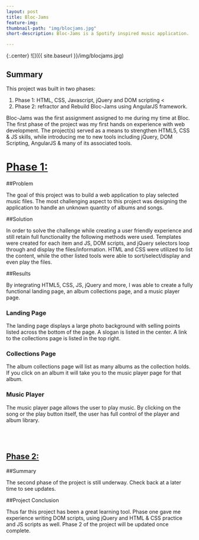 ```yaml
---
layout: post
title: Bloc-Jams
feature-img:
thumbnail-path: "img/blocjams.jpg"
short-description: Bloc-Jams is a Spotify inspired music application.

---
```

{:.center}
![]({{ site.baseurl }}/img/blocjams.jpg)

## Summary

This project was built in two phases:
<ol>
  <li>Phase 1: HTML, CSS, Javascript, jQuery and DOM scripting <
  <li>Phase 2: refractor and Rebuild Bloc-Jams using AngularJS framework.
</ol>

Bloc-Jams was the first assignment assigned to me during my time at Bloc. The first phase of the project was my first hands on experience with web development. The project(s) served as a means to strengthen HTML5, CSS & JS skills, while introducing me to new tools including jQuery, DOM Scripting, AngularJS & many of its associated tools.

<h1><u>Phase 1:</u></h1>

##Problem

The goal of this project was to build a web application to play selected music files. The most challenging aspect to this project was designing the application to handle an unknown quantity of albums and songs.

##Solution

In order to solve the challenge while creating a user friendly experience and still retain full functionality the following methods were used. Templates were created for each item and JS, DOM scripts, and jQuery selectors loop through and display the files/information. HTML and CSS were utilized to list the content, while the other listed tools were able to sort/select/display and even play the files.

##Results

By integrating HTML5, CSS, JS, jQuery and more, I was able to create a fully functional landing page, an album collections page, and a music player page.
<h3>Landing Page </h3>
The landing page displays a large photo background with selling points listed across the bottom of the page. A slogan is listed in the center. A link to the collections page is listed in the top right.
<h3>Collections Page</h3>
The album collections page will list as many albums as the collection holds. If you click on an album it will take you to the music player page for that album.
<h3>Music Player</h3>
The music player page allows the user to play music. By clicking on the song or the play button itself, the user has full control of the player and album library.

<br><br>

<h2><u>Phase 2:</u></h2>

##Summary

The second phase of the project is still underway. Check back at a later time to see updates.

##Project Conclusion

Thus far this project has been a great learning tool. Phase one gave me experience writing DOM scripts, using jQuery and HTML & CSS practice and JS scripts as well. Phase 2 of the project will be updated once complete.  
